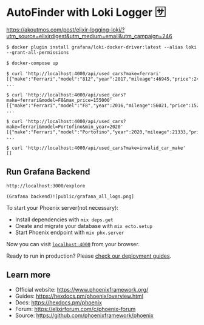 # AutoFinder with Loki Logger 🈂

https://akoutmos.com/post/elixir-logging-loki/?utm_source=elixirdigest&utm_medium=email&utm_campaign=246

    $ docker plugin install grafana/loki-docker-driver:latest --alias loki --grant-all-permissions

    $ docker-compose up

    $ curl 'http://localhost:4000/api/used_cars?make=ferrari'
    [{"make":"Ferrari","model":"812","year":2017,"mileage":46945,"price":244424}, ...

    $ curl 'http://localhost:4000/api/used_cars?make=ferrari&model=F8&max_price=155000'
    [{"make":"Ferrari","model":"F8","year":2016,"mileage":56021,"price":152403}, ...

    $ curl 'http://localhost:4000/api/used_cars?make=ferrari&model=Portofino&min_year=2020'
    [{"make":"Ferrari","model":"Portofino","year":2020,"mileage":21333,"price":169790}, ...

    $ curl 'http://localhost:4000/api/used_cars?make=invalid_car_make'
    []


## Run Grafana Backend

    http://localhost:3000/explore

    (Grafana backend)![public/grafana_all_logs.png]

    

To start your Phoenix server(not necessary):

  * Install dependencies with `mix deps.get`
  * Create and migrate your database with `mix ecto.setup`
  * Start Phoenix endpoint with `mix phx.server`

Now you can visit [`localhost:4000`](http://localhost:4000) from your browser.

Ready to run in production? Please [check our deployment guides](https://hexdocs.pm/phoenix/deployment.html).

## Learn more

  * Official website: https://www.phoenixframework.org/
  * Guides: https://hexdocs.pm/phoenix/overview.html
  * Docs: https://hexdocs.pm/phoenix
  * Forum: https://elixirforum.com/c/phoenix-forum
  * Source: https://github.com/phoenixframework/phoenix
